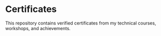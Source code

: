 # Certificates
This repository contains verified certificates from my technical courses, workshops, and achievements.
